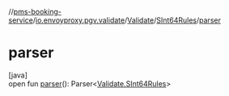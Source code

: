 //[pms-booking-service](../../../../index.md)/[io.envoyproxy.pgv.validate](../../index.md)/[Validate](../index.md)/[SInt64Rules](index.md)/[parser](parser.md)

# parser

[java]\
open fun [parser](parser.md)(): Parser&lt;[Validate.SInt64Rules](index.md)&gt;